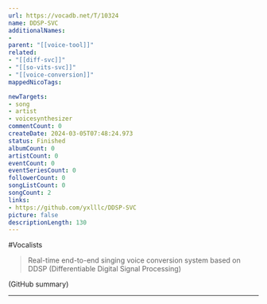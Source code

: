 ```yaml
---
url: https://vocadb.net/T/10324
name: DDSP-SVC
additionalNames: 
- 
parent: "[[voice-tool]]"
related:
- "[[diff-svc]]"
- "[[so-vits-svc]]"
- "[[voice-conversion]]"
mappedNicoTags:

newTargets:
- song
- artist
- voicesynthesizer
commentCount: 0
createDate: 2024-03-05T07:48:24.973
status: Finished
albumCount: 0
artistCount: 0
eventCount: 0
eventSeriesCount: 0
followerCount: 0
songListCount: 0
songCount: 2
links: 
- https://github.com/yxlllc/DDSP-SVC
picture: false
descriptionLength: 130
---
```


#Vocalists

>  Real-time end-to-end singing voice conversion system based on DDSP (Differentiable Digital Signal Processing)

(GitHub summary)

---

